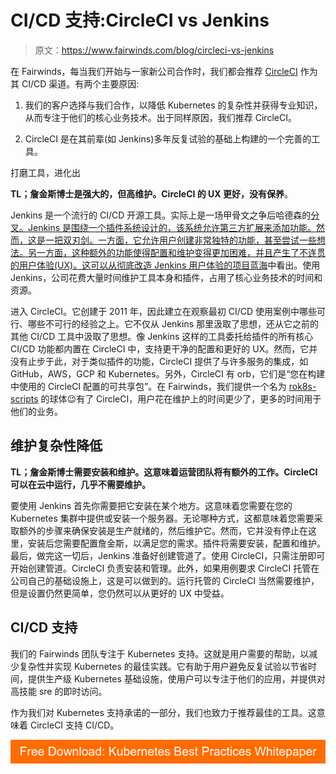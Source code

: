 # CI/CD 支持:CircleCI vs Jenkins

> 原文：<https://www.fairwinds.com/blog/circleci-vs-jenkins>

 在 Fairwinds，每当我们开始与一家新公司合作时，我们都会推荐 [CircleCI](https://circleci.com/) 作为其 CI/CD 渠道。有两个主要原因:

1.  我们的客户选择与我们合作，以降低 Kubernetes 的复杂性并获得专业知识，从而专注于他们的核心业务技术。出于同样原因，我们推荐 CircleCI。

2.  CircleCI 是在其前辈(如 Jenkins)多年反复试验的基础上构建的一个完善的工具。

打磨工具，进化出

**TL；詹金斯博士是强大的，但高维护。CircleCI 的 UX 更好，没有保养**。

Jenkins 是一个流行的 CI/CD 开源工具。实际上是一场甲骨文之争后哈德森的[分叉。Jenkins 是围绕一个插件系统设计的，该系统允许第三方扩展来添加功能。然而，这是一把双刃剑。一方面，它允许用户创建非常独特的功能，甚至尝试一些想法。另一方面，这种额外的功能使得配置和维护变得更加困难，并且产生了不连贯的用户体验(UX)。这可以从彻底改造 Jenkins 用户体验的项目](https://en.wikipedia.org/wiki/Jenkins_(software))[蓝海](https://www.jenkins.io/doc/book/blueocean/#blue-ocean-overview)中看出。使用 Jenkins，公司花费大量时间维护工具本身和插件，占用了核心业务技术的时间和资源。

进入 CircleCI。它创建于 2011 年，因此建立在观察最初 CI/CD 使用案例中哪些可行、哪些不可行的经验之上。它不仅从 Jenkins 那里汲取了思想，还从它之前的其他 CI/CD 工具中汲取了思想。像 Jenkins 这样的工具委托给插件的所有核心 CI/CD 功能都内置在 CircleCI 中，支持更干净的配置和更好的 UX。然而，它并没有止步于此，对于类似插件的功能，CircleCI 提供了与许多服务的集成，如 GitHub，AWS，GCP 和 Kubernetes。另外，CircleCI 有 orb，它们是“您在构建中使用的 CircleCI 配置的可共享包”。在 Fairwinds，我们提供一个名为 [rok8s-scripts](https://circleci.com/orbs/registry/orb/fairwinds/rok8s-scripts) 的球体😉有了 CircleCI，用户花在维护上的时间更少了，更多的时间用于他们的业务。

## 维护复杂性降低

**TL；詹金斯博士需要安装和维护。这意味着运营团队将有额外的工作。CircleCI 可以在云中运行，几乎不需要维护。**

要使用 Jenkins 首先你需要把它安装在某个地方。这意味着您需要在您的 Kubernetes 集群中提供或安装一个服务器。无论哪种方式，这都意味着您需要采取额外的步骤来确保安装是生产就绪的，然后维护它。然而，它并没有停止在这里，安装后您需要配置詹金斯，以满足您的需求。插件将需要安装，配置和维护。最后，做完这一切后，Jenkins 准备好创建管道了。使用 CircleCI，只需注册即可开始创建管道。CircleCI 负责安装和管理。此外，如果用例要求 CircleCI 托管在公司自己的基础设施上，这是可以做到的。运行托管的 CircleCI 当然需要维护，但是设置仍然更简单，您仍然可以从更好的 UX 中受益。

## CI/CD 支持

我们的 Fairwinds 团队专注于 Kubernetes 支持。这就是用户需要的帮助，以减少复杂性并实现 Kubernetes 的最佳实践。它有助于用户避免反复试验以节省时间，提供生产级 Kubernetes 基础设施，使用户可以专注于他们的应用，并提供对高技能 sre 的即时访问。

作为我们对 Kubernetes 支持承诺的一部分，我们也致力于推荐最佳的工具。这意味着 CircleCI 支持 CI/CD。

[![Free Download: Kubernetes Best Practices Whitepaper](img/b53e4ee22b6ef19bc06a035649ea1dc6.png)](https://cta-redirect.hubspot.com/cta/redirect/2184645/4f92c7e1-1646-4985-9a0a-b1091903dddb)